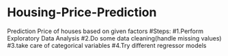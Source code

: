 # Housing-Price-Prediction
Prediction Price of houses based on given factors
#Steps:
#1.Perform Exploratory Data Analysis
#2.Do some data cleaning(handle missing values)
#3.take care of categorical variables
#4.Try different regressor models
